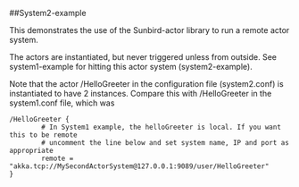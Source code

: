 ##System2-example

This demonstrates the use of the Sunbird-actor library to run a remote actor system.

The actors are instantiated, but never triggered unless from outside. See system1-example
for hitting this actor system (system2-example).

Note that the actor /HelloGreeter in the configuration file (system2.conf) is instantiated
to have 2 instances. Compare this with /HelloGreeter in the system1.conf file, which was

    /HelloGreeter {
            # In System1 example, the helloGreeter is local. If you want this to be remote
            # uncomment the line below and set system name, IP and port as appropriate
            remote = "akka.tcp://MySecondActorSystem@127.0.0.1:9089/user/HelloGreeter"
    }